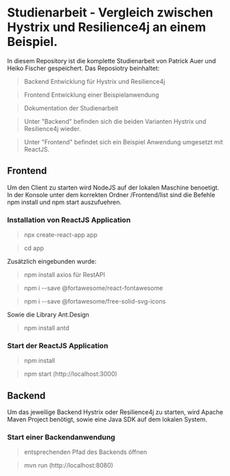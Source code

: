# Studienarbeit - Vergleich zwischen Hystrix und Resilience4j an einem Beispiel.

In diesem Repository ist die komplette Studienarbeit von Patrick Auer und Heiko Fischer gespeichert. Das Reposiotry beinhaltet:
> Backend Entwicklung für Hystrix und Resilience4j

> Frontend Entwicklung einer Beispielanwendung

> Dokumentation der Studienarbeit

> Unter "Backend" befinden sich die beiden Varianten Hystrix und Resilience4j wieder. 

> Unter "Frontend" befindet sich ein Beispiel Anwendung umgesetzt mit ReactJS. 

## Frontend ##
Um den Client zu starten wird NodeJS auf der lokalen Maschine benoetigt. In der Konsole unter dem korrekten Ordner /Frontend/list sind die Befehle npm install und npm start auszufuehren.

### Installation von ReactJS Application ###

> npx create-react-app app 

> cd app

Zusätzlich eingebunden wurde:
> npm install axios für RestAPI

> npm i --save @fortawesome/react-fontawesome

> npm i --save @fortawesome/free-solid-svg-icons

Sowie die Library Ant.Design
> npm install antd

### Start der ReactJS Application ###
> npm install

> npm start (http://localhost:3000)


## Backend ##
Um das jeweilige Backend Hystrix oder Resilience4j zu starten, wird Apache Maven Project benötigt, sowie eine Java SDK auf dem lokalen System. 

### Start einer Backendanwendung ###
> entsprechenden Pfad des Backends öffnen

> mvn run (http://localhost:8080)
